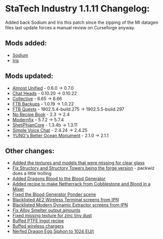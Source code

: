 # StaTech Industry 1.1.11 Changelog:

Added back Sodium and Iris this patch since the zipping of the MI datagen files last update forces a manual review on Curseforge anyway.

## Mods added:
- [Sodium](https://modrinth.com/mod/sodium)
- [Iris](https://modrinth.com/mod/iris)

## Mods updated:
- [Almost Unified](https://www.curseforge.com/minecraft/mc-mods/almost-unified) - 0.6.0 -> 0.7.0
- [Chat Heads](https://www.curseforge.com/minecraft/mc-mods/chat-heads) - 0.10.20 -> 0.10.22
- [Collective](https://www.curseforge.com/minecraft/mc-mods/collective) - 6.65 -> 6.66 
- [FTB Backups](https://www.curseforge.com/minecraft/mc-mods/ftb-backups-2) - 1.0.19 -> 1.0.22
- [FTB Quests](https://www.curseforge.com/minecraft/mc-mods/ftb-quests-fabric) - 1902.5.4-build.275 -> 1902.5.5-build.297
- [No Recipe Book](https://www.curseforge.com/minecraft/mc-mods/norecipebook-fabric) - 2.3 -> 2.4 
- [Modernfix](https://www.curseforge.com/minecraft/mc-mods/modernfix) - 5.7.2 -> 5.7.4
- [ShetiPhianCore](https://www.curseforge.com/minecraft/mc-mods/shetiphiancore-fabric) - 1.3.4b -> 1.3.11
- [Simple Voice Chat](https://www.curseforge.com/minecraft/mc-mods/simple-voice-chat) - 2.4.24 -> 2.4.25
- [YUNG's Better Ocean Monument](https://www.curseforge.com/minecraft/mc-mods/yungs-better-ocean-monuments) - 2.1.0 -> 2.1.1

## Other changes:
- [Added the textures and models that were missing for clear glass](https://github.com/TheStaticVoid/StaTech-Industry/issues/449)
- [Fix Structory and Structory Towers being the forge version](https://github.com/TheStaticVoid/StaTech-Industry/commit/2895a52951491c65db9ec5320468694c7e9cfeb7) - packwiz does a little trolling
- [Added Dragons Blood to the Blood Generator](https://github.com/TheStaticVoid/StaTech-Industry/issues/452)
- [Added recipe to make Netherrack from Cobblestone and Blood in a Mixer](https://github.com/TheStaticVoid/StaTech-Industry/issues/453)
- [Fixed the Blood Generator Ponder scene](https://github.com/TheStaticVoid/StaTech-Industry/commit/2f5d601b35e7004ecad4cf8c0738230d36fb7899)
- [Blacklisted AE2 Wireless Terminal screens from IPN](https://github.com/TheStaticVoid/StaTech-Industry/issues/456)
- [Blacklisted Modern Dynamic Extractor screens from IPN](https://github.com/TheStaticVoid/StaTech-Industry/issues/457)
- [Fix Alloy Smelter output amounts](https://github.com/TheStaticVoid/StaTech-Industry/issues/451)
- [Fixed missing texture for zinc tiny dust](https://github.com/TheStaticVoid/StaTech-Industry/commit/690dfdd402bcc6712f70c08071ef7fbf414a6133)
- [Buffed PTFE Ingot recipe](https://github.com/TheStaticVoid/StaTech-Industry/pull/458/commits/27b4e0475076ebea3bc8ca35efaa570e90746a04)
- [Buffed wireless chargers](https://github.com/TheStaticVoid/StaTech-Industry/commit/16222dea4f26c87f2ca58f3bc5bbb9af3b8249e0)
- [Nerfed Dragon Egg Siphon to 1024 EU/t]()